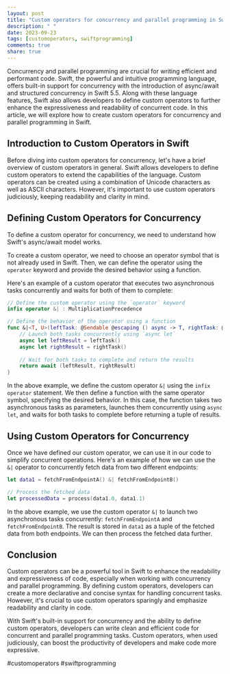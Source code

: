 ```yaml
---
layout: post
title: "Custom operators for concurrency and parallel programming in Swift"
description: " "
date: 2023-09-23
tags: [customoperators, swiftprogramming]
comments: true
share: true
---
```


Concurrency and parallel programming are crucial for writing efficient and performant code. Swift, the powerful and intuitive programming language, offers built-in support for concurrency with the introduction of async/await and structured concurrency in Swift 5.5. Along with these language features, Swift also allows developers to define custom operators to further enhance the expressiveness and readability of concurrent code. In this article, we will explore how to create custom operators for concurrency and parallel programming in Swift.

## Introduction to Custom Operators in Swift

Before diving into custom operators for concurrency, let's have a brief overview of custom operators in general. Swift allows developers to define custom operators to extend the capabilities of the language. Custom operators can be created using a combination of Unicode characters as well as ASCII characters. However, it's important to use custom operators judiciously, keeping readability and clarity in mind.

## Defining Custom Operators for Concurrency

To define a custom operator for concurrency, we need to understand how Swift's async/await model works. 

To create a custom operator, we need to choose an operator symbol that is not already used in Swift. Then, we can define the operator using the `operator` keyword and provide the desired behavior using a function.

Here's an example of a custom operator that executes two asynchronous tasks concurrently and waits for both of them to complete:

```swift
// Define the custom operator using the `operator` keyword
infix operator &| : MultiplicationPrecedence

// Define the behavior of the operator using a function
func &|<T, U>(leftTask: @Sendable @escaping () async -> T, rightTask: @Sendable @escaping () async -> U) async -> (T, U) {
    // Launch both tasks concurrently using `async let`
    async let leftResult = leftTask()
    async let rightResult = rightTask()
    
    // Wait for both tasks to complete and return the results
    return await (leftResult, rightResult)
}
```

In the above example, we define the custom operator `&|` using the `infix operator` statement. We then define a function with the same operator symbol, specifying the desired behavior. In this case, the function takes two asynchronous tasks as parameters, launches them concurrently using `async let`, and waits for both tasks to complete before returning a tuple of results.

## Using Custom Operators for Concurrency

Once we have defined our custom operator, we can use it in our code to simplify concurrent operations. Here's an example of how we can use the `&|` operator to concurrently fetch data from two different endpoints:

```swift
let data1 = fetchFromEndpointA() &| fetchFromEndpointB()

// Process the fetched data
let processedData = process(data1.0, data1.1)
```

In the above example, we use the custom operator `&|` to launch two asynchronous tasks concurrently: `fetchFromEndpointA` and `fetchFromEndpointB`. The result is stored in `data1` as a tuple of the fetched data from both endpoints. We can then process the fetched data further.

## Conclusion

Custom operators can be a powerful tool in Swift to enhance the readability and expressiveness of code, especially when working with concurrency and parallel programming. By defining custom operators, developers can create a more declarative and concise syntax for handling concurrent tasks. However, it's crucial to use custom operators sparingly and emphasize readability and clarity in code.

With Swift's built-in support for concurrency and the ability to define custom operators, developers can write clean and efficient code for concurrent and parallel programming tasks. Custom operators, when used judiciously, can boost the productivity of developers and make code more expressive.

#customoperators #swiftprogramming